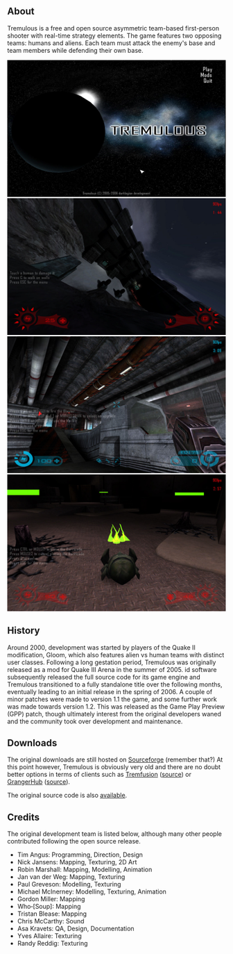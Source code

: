## About

Tremulous is a free and open source asymmetric team-based first-person shooter with real-time strategy elements. The game features two opposing teams: humans and aliens. Each team must attack the enemy's base and team members while defending their own base.

![Main Menu](screenshots/1.jpg "Main Menu")
![Wall Walking Alien](screenshots/2.jpg "Wall Walking Alien")
![Human In Base](screenshots/3.jpg "Human In Base")
![Alien Building](screenshots/6.jpg "Alien Building")

## History

Around 2000, development was started by players of the Quake II modification, Gloom, which also features alien vs human teams with distinct user classes. Following a long gestation period, Tremulous was originally released as a mod for Quake III Arena in the summer of 2005. id software subsequently released the full source code for its game engine and Tremulous transitioned to a fully standalone title over the following months, eventually leading to an initial release in the spring of 2006. A couple of minor patches were made to version 1.1 the game, and some further work was made towards version 1.2. This was released as the Game Play Preview (GPP) patch, though ultimately interest from the original developers waned and the community took over development and maintenance.

## Downloads

The original downloads are still hosted on [Sourceforge](https://sourceforge.net/projects/tremulous/files/tremulous/) (remember that?)
At this point however, Tremulous is obviously very old and there are no doubt better options in terms of clients such as [Tremfusion](https://zittrig.eu/files/tremfusion/) ([source](https://github.com/Amanieu/tremfusion)) or [GrangerHub](https://github.com/GrangerHub/tremulous/tags) ([source](https://github.com/GrangerHub/tremulous)).

The original source code is also [available](https://github.com/darklegion/tremulous).

## Credits

The original development team is listed below, although many other people contributed following the open source release.

* Tim Angus: Programming, Direction, Design
* Nick Jansens: Mapping, Texturing, 2D Art
* Robin Marshall: Mapping, Modelling, Animation
* Jan van der Weg: Mapping, Texturing
* Paul Greveson: Modelling, Texturing
* Michael McInerney: Modelling, Texturing, Animation
* Gordon Miller: Mapping
* Who‑[Soup]: Mapping
* Tristan Blease: Mapping
* Chris McCarthy: Sound
* Asa Kravets: QA, Design, Documentation
* Yves Allaire: Texturing
* Randy Reddig: Texturing
